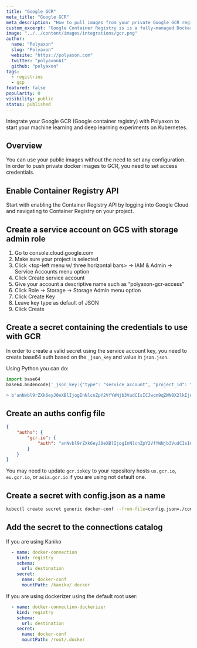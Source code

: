 ```yaml
---
title: "Google GCR"
meta_title: "Google GCR"
meta_description: "How to pull images from your private Google GCR registry. Use your Google GCR (Google container registry) registry to start your machine learning and deep learning experiments on Kubernetes on Polyaxon."
custom_excerpt: "Google Container Registry is is a fully-managed Docker container registry to store, manage, and secure your Docker container images."
image: "../../content/images/integrations/gcr.png"
author:
  name: "Polyaxon"
  slug: "Polyaxon"
  website: "https://polyaxon.com"
  twitter: "polyaxonAI"
  github: "polyaxon"
tags: 
  - registries
  - gcp
featured: false
popularity: 0
visibility: public
status: published
---
```


Integrate your Google GCR (Google container registry) with Polyaxon to start your machine learning and deep learning experiments on Kubernetes.

## Overview

You can use your public images without the need to set any configuration. 
In order to push private docker images to GCR, you need to set access credentials. 

## Enable Container Registry API

Start with enabling the Container Registry API by logging into Google Cloud and navigating to Container Registry on your project.

## Create a service account on GCS with storage admin role

 1. Go to console.cloud.google.com
 2. Make sure your project is selected
 3. Click <top-left menu w/ three horizontal bars> -> IAM & Admin -> Service Accounts menu option
 4. Click Create service account
 5. Give your account a descriptive name such as “polyaxon-gcr-access”
 6. Click Role -> Storage -> Storage Admin menu option
 7. Click Create Key
 8. Leave key type as default of JSON
 9. Click Create

## Create a secret containing the credentials to use with GCR

In order to create a valid secret using the service account key, you need to create base64 auth based on the `_json_key` and value in `json.json`.

Using Python you can do:

```python
import base64
base64.b64encode('_json_key:{"type": "service_account", "project_id": "my_project", "private_key_id": "ajshvasjhqweqetquytqut17253871238", "private_key": "-----BEGIN PRIVATE KEY-----\nASBHJASJDASBDJAJHSBDJB/sfbdj1223"}'.encode())

> b'anNvbl9rZXk6eyJ0eXBlIjogInNlcnZpY2VfYWNjb3VudCIsICJwcm9qZWN0X2lkIjogIm15X3Byb2plY3QiLCAicHJpdmF0ZV9rZXlfaWQiOiAiYWpzaHZhc2pocXdlcWV0cXV5dHF1dDE3MjUzODcxMjM4IiwgInByaXZhdGVfa2V5IjogIi0tLS0tQkVHSU4gUFJJVkFURSBLRVktLS0tLQpBU0JISkFTSkRBU0JESkFKSFNCREpCL3NmYmRqMTIyMyJ9+'
```

## Create an auths config file

```json
{
    "auths": {
        "gcr.io": {
            "auth": "anNvbl9rZXk6eyJ0eXBlIjogInNlcnZpY2VfYWNjb3VudCIsICJwcm9qZWN0X2lkIjogIm15X3Byb2plY3QiLCAicHJpdmF0ZV9rZXlfaWQiOiAiYWpzaHZhc2pocXdlcWV0cXV5dHF1dDE3MjUzODcxMjM4IiwgInByaXZhdGVfa2V5IjogIi0tLS0tQkVHSU4gUFJJVkFURSBLRVktLS0tLQpBU0JISkFTSkRBU0JESkFKSFNCREpCL3NmYmRqMTIyMyJ9="
        }
    }
}
```
You may need to update `gcr.io`key to your repository hosts `us.gcr.io`, `eu.gcr.io`, or `asia.gcr.io` if you are using not default one.

## Create a secret with config.json as a name

```bash
kubectl create secret generic docker-conf --from-file=config.json=./config.json -n polyaxon
```

## Add the secret to the connections catalog

If you are using Kaniko

```yaml
  - name: docker-connection
    kind: registry
    schema:
      url: destination
    secret:
      name: docker-conf
      mountPath: /kaniko/.docker
```

If you are using dockerizer using the default root user:

```yaml
  - name: docker-connection-dockerizer
    kind: registry
    schema:
      url: destination
    secret:
      name: docker-conf
      mountPath: /root/.docker
```
